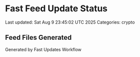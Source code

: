 # Fast Feed Update Status
Last updated: Sat Aug  9 23:45:02 UTC 2025
Categories: crypto

## Feed Files Generated

Generated by Fast Updates Workflow
